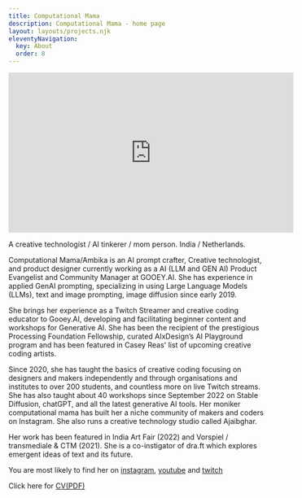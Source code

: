 ```yaml
---
title: Computational Mama
description: Computational Mama - home page
layout: layouts/projects.njk
eleventyNavigation:
  key: About
  order: 8
---
```




<!-- https://www.youtube.com/watch?v=HtsF7T06WGo -->

<iframe width="560" height="315" src="https://www.youtube.com/embed/HtsF7T06WGo" title="YouTube video player" frameborder="0" allow="accelerometer; autoplay; clipboard-write; encrypted-media; gyroscope; picture-in-picture" allowfullscreen></iframe>

A creative technologist / AI tinkerer / mom person. India / Netherlands.

Computational Mama/Ambika is an AI prompt crafter, Creative technologist, and product designer currently working as a AI (LLM and GEN AI) Product Evangelist and Community Manager at GOOEY.AI. She has experience in applied GenAI prompting, specializing in using Large Language Models (LLMs), text and image prompting, image diffusion since early 2019.

She brings her experience as a Twitch Streamer and creative coding educator to Gooey.AI, developing and facilitating beginner content and workshops for Generative AI. She has been the recipient of the prestigious Processing Foundation Fellowship, curated AIxDesign’s AI Playground program and has been featured in Casey Reas' list of upcoming creative coding artists.

Since 2020, she has taught the basics of creative coding focusing on designers and makers independently and through organisations and institutes to over 200 students, and countless more on live Twitch streams. She has also taught about 40 workshops since September 2022 on Stable Diffusion, chatGPT, and all the latest generative AI tools. Her moniker computational mama has built her a niche community of makers and coders on Instagram. She also runs a creative technology studio called Ajaibghar.

Her work has been featured in India Art Fair (2022) and Vorspiel / transmediale & CTM (2021).
She is a co-instigator of dra.ft which explores emergent ideas of text and its future.

You are most likely to find her on [instagram](https://instagram.com/computational_mama), [youtube](https://www.youtube.com/c/ComputationalMama) and [twitch](https://www.twitch.tv/computational_mama)


Click here for [CV(PDF)](/img/CMAMA_CV_May_2023.pdf)